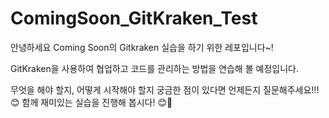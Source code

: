 # ComingSoon_GitKraken_Test

안녕하세요 Coming Soon의 Gitkraken 실습을 하기 위한 레포입니다~!

GitKraken을 사용하여 협업하고 코드를 관리하는 방법을 연습해 볼 예정입니다.

무엇을 해야 할지, 어떻게 시작해야 할지 궁금한 점이 있다면 언제든지 질문해주세요!!!😊
함께 재미있는 실습을 진행해 봅시다! 😊🚀
